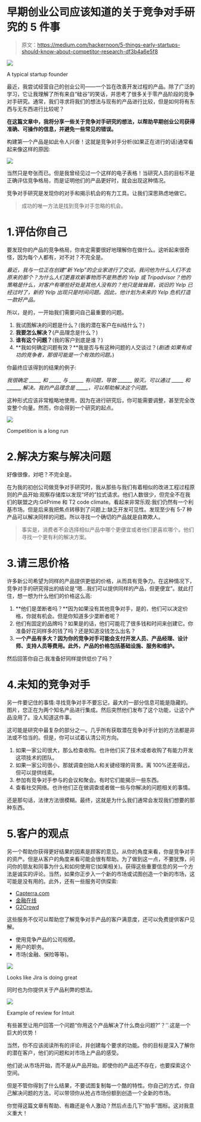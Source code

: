 # 早期创业公司应该知道的关于竞争对手研究的 5 件事

> 原文：<https://medium.com/hackernoon/5-things-early-startups-should-know-about-competitor-research-df3b4a6e5f8>

![](img/45b58d0c4cd0a6a7f084494462361c7e.png)

A typical startup founder

最近，我尝试经营自己的创业公司——一个旨在改善开发过程的产品。除了广泛的学习，它让我理解了所有来自“硅谷”的笑话，并思考了很多关于零产品阶段的竞争对手研究。通常，我们寻求将我们的想法与现有的产品进行比较，但是如何将有东西与无东西进行比较呢？

**在这篇文章中，我将分享一些关于竞争对手研究的想法，以帮助早期创业公司获得准确、可操作的信息，并避免一些常见的错误。**

构建第一个产品是如此令人兴奋！这就是竞争对手分析(如果正在进行的话)通常看起来像这样的原因:

![](img/8aa104678dab418716a564977f4959d0.png)

当然只是夸张而已。但是我曾经见过一个这样的电子表格！当研究人员的目标不是正确评估竞争格局，而是证明他们的产品更好时，就会出现这种情况。

竞争对手研究是发现你的对手和揭示机会的有力工具。让我们深思熟虑地做它。

> 成功的唯一方法是找到竞争对手忽略的机会。

# 1.评估你自己

要发现你的产品的竞争格局，你肯定需要很好地理解你在做什么。这听起来很奇怪，因为每个人都有，对不对？不完全是。

*最近，我与一位正在创建“新 Yelp”的企业家进行了交谈。我问他为什么人们不去原来的那个？为什么人们更喜欢新事物而不是熟悉的 Yelp 或 Tripadvisor？他的策略是什么，对客户有哪些好处是其他人没有的？他只是耸耸肩，说旧的 Yelp 已经过时了，新的 Yelp 出现只是时间问题。因此，他计划为未来的 Yelp 危机打造一款好产品。*

所以，是的，一开始我们需要问自己最重要的问题。

1.  我试图解决的问题是什么？(我的潜在客户在纠结什么？)
2.  **我要怎么解决？**(产品理念是什么？)
3.  **谁有这个问题？**(我的客户到底是谁？)
4.  **我如何确定问题有效？**我是否与有这种问题的人交谈过？(*剧透:如果有成功的竞争者，那很可能是一个有效的问题。*)

你最终应该得到的结果的例子:

*我很确定 _____ 和 _____ 与 ______ 有问题，导致 ______ 毁灭。可以通过 _____ 和 ______ 解决。我的产品理念是 _____，可以帮助解决这个问题。*

这种形式应该非常粗略地使用，因为在进行研究后，你可能需要调整，甚至完全改变整个向量。然而，你会得到一个研究的起点。

![](img/8be3e32ca52fe35d11dba6f05eca76ff.png)

Competition is a long run

# 2.解决方案与解决问题

好像很像，对吧？不完全是。

在为我的初创公司做竞争对手研究时，我从那些与我们有着相似的改进工程过程原则的产品开始:观察存储库以发现“坏的”拉式请求。他们人数很少，但完全不在我们的联盟之内:GitPrime 和 T2 code climate。看起来非常乐观:我们仍然有一个利基市场。但是后来我把焦点转移到了问题上:缺乏开发可见性。发现至少有 5-7 种产品可以解决同样的问题。所以寻找一个确切的产品就是自欺欺人。

> 事实是，消费者不会选择相似产品中哪个更便宜或者他们更喜欢哪个。他们寻找一个更有利的解决方案。

# 3.请三思价格

许多新公司希望为同样的产品提供更低的价格，从而具有竞争力。在这种情况下，竞争对手的研究得出的结论是“嗯…我们可以提供同样的产品，但更便宜”。就此打住，想一想为什么他们的价格这么高:

1.  **他们是垄断者吗？**因为如果没有其他竞争对手，是的，他们可以决定价格，你就有机会。但是你知道多少垄断者呢？
2.  他们有固定的品牌吗？如果是的话，他们可能花了很多钱和时间来创建它。你准备好花同样多的钱了吗？还是知道没钱怎么出名？
3.  **一个产品有多大？因为你的竞争对手可能会支付开发人员、产品经理、设计师、支持人员等费用。此外，产品的价格包括基础设施、服务和维护。**

然后回答你自己:我准备好同样提供低价了吗？

# 4.未知的竞争对手

另一件要记住的事情:寻找竞争对手不要忘记，最大的一部分信息可能是隐藏的。图片，您正在为两个知名产品进行集成。然后突然他们发布了这个功能，让这个产品没用了。没人知道这件事。

这可能是研究中最复杂的部分之一。几乎所有获取潜在竞争对手计划的方法都是非法或不恰当的。但是，你可以试着认清公司方向。

1.  如果一家公司很大，那么检查收购。也许他们买了技术或者收购了有能力开发这项技术的团队。
2.  如果一家公司很小，那就调查创始人和关键经理的背景。离 100%还差得远，但可以提供线索。
3.  参加有竞争对手参与的会议和聚会。有时它们能揭示一些东西。
4.  查看社交网络。也许他们正在做调查或者做一些与你解决的问题相关的事情。

还是那句话，法律方法很模糊。最终，这就是为什么我们通常会发现我们想要的那种东西。

# 5.客户的观点

另一个帮助你获得更好结果的因素是顾客的意见。从你的角度来看，你是竞争对手的资产。但是从客户的角度来看可能会很有帮助。为了做到这一点，不要犹豫，问问你的朋友和同事为什么和如何使用它(如果相关)。获得这些重要信息的另一个方法是诚实的评论。当然，如果你正步入一个新的市场或试图创造一个新的市场，这可能是没有用的。此外，还有一些服务可供探索:

*   [Capterra.com](https://www.capterra.com)
*   [金融在线](https://reviews.financesonline.com/p/github/)
*   [G2Crowd](https://www.g2crowd.com)

这些服务不仅可以帮助您了解竞争对手产品的客户满意度，还可以免费提供客户见解。

*   使用竞争产品的公司规模。
*   用户的职务。
*   市场(金融、保险等等)。

![](img/9c6377826412180dba919a6c29779d1d.png)

Looks like Jira is doing great

同时也为你提供关于产品利弊的想法。

![](img/5e62d2f2ae4f3b4c1f3e015fd02c6493.png)

Example of review for Intuit

有些甚至让用户回答一个问题“你用这个产品解决了什么商业问题?”？''.这是一个巨大的优势！

当然，你不应该阅读所有的评论，并创建每个要求的功能。你的目标是深入了解你的潜在客户，他们的问题和对市场上产品的感受。

他们说:从市场开始，而不是从产品开始。即使你的产品还不存在，也要探索这个空间。

但是不管你得到了什么结果，不要试图复制每一个酷的特性。你自己的方式，你自己解决问题的方法，可以带领你从抢占市场份额到创造一个全新的市场。

你觉得这篇文章有帮助、有趣还是令人激动？然后点击几下“拍手”图标。这对我意义重大！